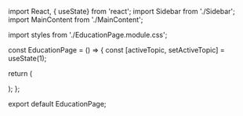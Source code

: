import React, { useState} from 'react';
import Sidebar from './Sidebar';
import MainContent from './MainContent';

import styles from './EducationPage.module.css';

const EducationPage = () => {
  const [activeTopic, setActiveTopic] = useState(1);
  
  return (
    <div className={styles.educationPage}>
      <Sidebar setActiveTopic={setActiveTopic} />
      <MainContent activeTopic={activeTopic} />
    </div>
  );
};

export default EducationPage;
